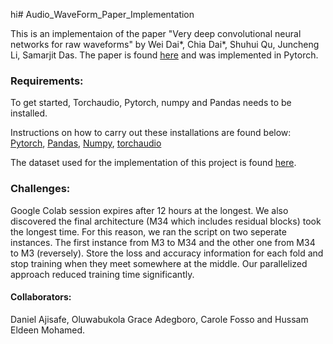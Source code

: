 hi# Audio_WaveForm_Paper_Implementation

This is an implementaion of the paper "Very deep convolutional neural networks for raw waveforms" by Wei Dai*, Chia Dai*, Shuhui Qu, Juncheng Li, Samarjit Das. The paper is found [here](https://arxiv.org/pdf/1610.00087.pdf) and was implemented in Pytorch.

### Requirements:
To get started, Torchaudio, Pytorch, numpy and Pandas needs to be installed.

Instructions on how to carry out these installations are found below:
[Pytorch](https://pytorch.org/),
[Pandas](https://pandas.pydata.org/pandas-docs/stable/getting_started/install.html),
[Numpy](https://pypi.org/project/numpy/),
[torchaudio](https://github.com/pytorch/audio)

The dataset used for the implementation of this project is found [here](https://urbansounddataset.weebly.com/urbansound8k.html).

### Challenges:
Google Colab session expires after 12 hours at the longest. We also discovered the final architecture (M34 which includes residual blocks) took the longest time. For this reason, we ran the script on two seperate instances. The first instance from M3 to M34 and the other one from M34 to M3 (reversely). Store the loss and accuracy information for each fold and stop training when they meet somewhere at the middle. Our parallelized approach reduced training time significantly.

#### Collaborators:
Daniel Ajisafe, Oluwabukola Grace Adegboro, Carole Fosso and Hussam Eldeen Mohamed.

 
